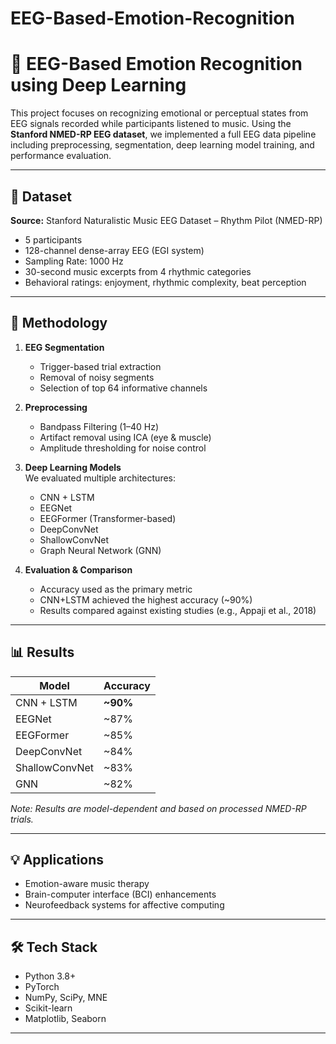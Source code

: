 # EEG-Based-Emotion-Recognition
# 🧠 EEG-Based Emotion Recognition using Deep Learning

This project focuses on recognizing emotional or perceptual states from EEG signals recorded while participants listened to music. Using the **Stanford NMED-RP EEG dataset**, we implemented a full EEG data pipeline including preprocessing, segmentation, deep learning model training, and performance evaluation.

---

## 📁 Dataset

**Source:** Stanford Naturalistic Music EEG Dataset – Rhythm Pilot (NMED-RP)  
- 5 participants  
- 128-channel dense-array EEG (EGI system)  
- Sampling Rate: 1000 Hz  
- 30-second music excerpts from 4 rhythmic categories  
- Behavioral ratings: enjoyment, rhythmic complexity, beat perception

---

## 🔧 Methodology

1. **EEG Segmentation**  
   - Trigger-based trial extraction  
   - Removal of noisy segments  
   - Selection of top 64 informative channels

2. **Preprocessing**  
   - Bandpass Filtering (1–40 Hz)  
   - Artifact removal using ICA (eye & muscle)  
   - Amplitude thresholding for noise control

3. **Deep Learning Models**  
   We evaluated multiple architectures:
   - CNN + LSTM
   - EEGNet
   - EEGFormer (Transformer-based)
   - DeepConvNet
   - ShallowConvNet
   - Graph Neural Network (GNN)

4. **Evaluation & Comparison**  
   - Accuracy used as the primary metric  
   - CNN+LSTM achieved the highest accuracy (~90%)  
   - Results compared against existing studies (e.g., Appaji et al., 2018)

---

## 📊 Results

| Model           | Accuracy     |
|----------------|--------------|
| CNN + LSTM     | **~90%**     |
| EEGNet         | ~87%         |
| EEGFormer      | ~85%         |
| DeepConvNet    | ~84%         |
| ShallowConvNet | ~83%         |
| GNN            | ~82%         |

*Note: Results are model-dependent and based on processed NMED-RP trials.*

---

## 💡 Applications

- Emotion-aware music therapy  
- Brain-computer interface (BCI) enhancements  
- Neurofeedback systems for affective computing

---

## 🛠️ Tech Stack

- Python 3.8+  
- PyTorch  
- NumPy, SciPy, MNE  
- Scikit-learn  
- Matplotlib, Seaborn

---
